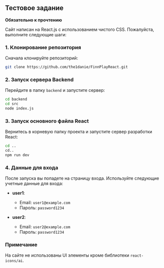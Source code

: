 ## Тестовое задание

**Обязательно к прочтению**

Сайт написан на React.js с использованием чистого CSS. Пожалуйста, выполните следующие шаги:

### 1. Клонирование репозитория

Сначала клонируйте репозиторий:

```sh
git clone https://github.com/the1danie/FinnPlayReact.git
```

### 2. Запуск сервера Backend

Перейдите в папку `backend` и запустите сервер:

```sh
cd backend
cd src
node index.js
```

### 3. Запуск основного файла React

Вернитесь в корневую папку проекта и запустите сервер разработки React:

```sh
cd ..
cd..
npm run dev
```

### 4. Данные для входа

После запуска вы попадете на страницу входа. Используйте следующие учетные данные для входа:

- **user1**: 
  - Email: `user1@example.com`
  - Пароль: `password1234`

- **user2**:
  - Email: `user2@example.com`
  - Пароль: `password1234`

### Примечание

На сайте не использованы UI элементы кроме библиотеки `react-icons/ai`.
